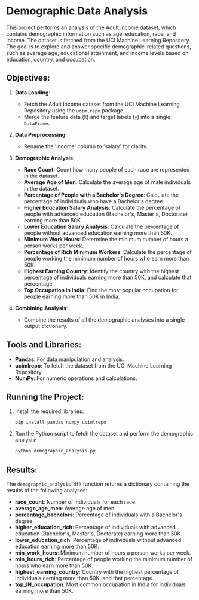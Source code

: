 # Demographic Data Analysis

This project performs an analysis of the Adult Income dataset, which contains demographic information such as age, education, race, and income. The dataset is fetched from the UCI Machine Learning Repository. The goal is to explore and answer specific demographic-related questions, such as average age, educational attainment, and income levels based on education, country, and occupation.

## Objectives:

1. **Data Loading**:
    - Fetch the Adult Income dataset from the UCI Machine Learning Repository using the `ucimlrepo` package.
    - Merge the feature data (`X`) and target labels (`y`) into a single `DataFrame`.

2. **Data Preprocessing**:
    - Rename the 'income' column to 'salary' for clarity.

3. **Demographic Analysis**:
    - **Race Count**: Count how many people of each race are represented in the dataset.
    - **Average Age of Men**: Calculate the average age of male individuals in the dataset.
    - **Percentage of People with a Bachelor's Degree**: Calculate the percentage of individuals who have a Bachelor's degree.
    - **Higher Education Salary Analysis**: Calculate the percentage of people with advanced education (Bachelor's, Master's, Doctorate) earning more than 50K.
    - **Lower Education Salary Analysis**: Calculate the percentage of people without advanced education earning more than 50K.
    - **Minimum Work Hours**: Determine the minimum number of hours a person works per week.
    - **Percentage of Rich Minimum Workers**: Calculate the percentage of people working the minimum number of hours who earn more than 50K.
    - **Highest Earning Country**: Identify the country with the highest percentage of individuals earning more than 50K, and calculate that percentage.
    - **Top Occupation in India**: Find the most popular occupation for people earning more than 50K in India.

4. **Combining Analysis**:
    - Combine the results of all the demographic analyses into a single output dictionary.

## Tools and Libraries:

- **Pandas**: For data manipulation and analysis.
- **ucimlrepo**: To fetch the dataset from the UCI Machine Learning Repository.
- **NumPy**: For numeric operations and calculations.

## Running the Project:

1. Install the required libraries:
    ```bash
    pip install pandas numpy ucimlrepo
    ```

2. Run the Python script to fetch the dataset and perform the demographic analysis:
    ```bash
    python demographic_analysis.py
    ```

## Results:

The `demographic_analysis(df)` function returns a dictionary containing the results of the following analyses:

- **race_count**: Number of individuals for each race.
- **average_age_men**: Average age of men.
- **percentage_bachelors**: Percentage of individuals with a Bachelor's degree.
- **higher_education_rich**: Percentage of individuals with advanced education (Bachelor's, Master's, Doctorate) earning more than 50K.
- **lower_education_rich**: Percentage of individuals without advanced education earning more than 50K.
- **min_work_hours**: Minimum number of hours a person works per week.
- **min_hours_rich**: Percentage of people working the minimum number of hours who earn more than 50K.
- **highest_earning_country**: Country with the highest percentage of individuals earning more than 50K, and that percentage.
- **top_IN_occupation**: Most common occupation in India for individuals earning more than 50K.
